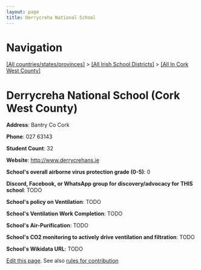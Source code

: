 ```yaml
---
layout: page
title: Derrycreha National School
---
```

# Navigation

[[All countries/states/provinces]](../../..) > [[All Irish School Districts]](../..) > [[All In Cork West County]](..)

# Derrycreha National School (Cork West County)

**Address**: Bantry Co Cork

**Phone**: 027 63143

**Student Count**: 32

**Website**: <http://www.derrycrehans.ie>

**School's overall airborne virus protection grade (0-5)**: 0

**Discord, Facebook, or WhatsApp group for discovery/advocacy for THIS school**: TODO

**School's policy on Ventilation**: TODO

**School's Ventilation Work Completion**: TODO

**School's Air-Purification**: TODO

**School's CO2 monitoring to actively drive ventilation and filtration**: TODO

**School's Wikidata URL**: TODO


[Edit this page](https://github.com/ventilate-schools/Ireland/edit/main/./Cork_West_County/Derrycreha_National_School.md). See also [rules for contribution](../../../contribution-rules/)